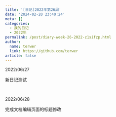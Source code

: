 ```yaml
---
title: '[日记]2022年第26周'
date: '2024-02-20 23:40:24'
meta: []
categories:
  - 我的日记
  - 2022年
permalink: /post/diary-week-26-2022-z1sifzp.html
author:
  name: terwer
  link: https://github.com/terwer
article: false
---
```



<!-- more -->




2022/06/27

新日记测试

‍

2022/06/28

完成文档编辑页面的标题修改
